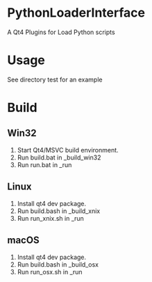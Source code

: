 # PythonLoaderInterface
A Qt4 Plugins for Load Python scripts

# Usage
See directory test for an example

# Build
## Win32

1. Start Qt4/MSVC build environment.
2. Run build.bat in _build_win32
3. Run run.bat in _run

## Linux

1. Install qt4 dev package.
2. Run build.bash in _build_xnix
3. Run run_xnix.sh in _run

## macOS

1. Install qt4 dev package.
2. Run build.bash in _build_osx
3. Run run_osx.sh in _run



